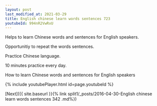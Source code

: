 ```yaml
---
layout: post
last_modified_at: 2021-03-29
title: English chinese learn words sentences 723 
youtubeId: 994nR2VwRxU
---
```

 
 
Helps to learn Chinese words and sentences for English speakers.

Opportunitiy to repeat the words sentences. 

Practice Chinese language. 
 
10 minutes practice every day. 
 
How to learn Chinese words and sentences for English speakers 
 
{% include youtubePlayer.html id=page.youtubeId %}
 
 
[Next]({{ site.baseurl }}{% link  split1/_posts/2016-04-30-English chinese learn words sentences 342 .md%})
 
